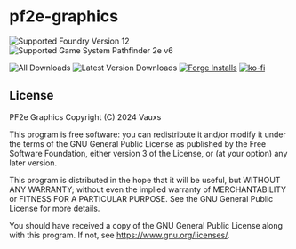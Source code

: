 # pf2e-graphics

![Supported Foundry Version 12](https://img.shields.io/endpoint?url=https%3A%2F%2Ffoundryshields.com%2Fversion%3Fstyle%3Dflat%26url%3Dhttps%3A%2F%2Fraw.githubusercontent.com%2FMrVauxs%2Fpf2e-graphics%2Fmain%2Fmodule.json)
![Supported Game System Pathfinder 2e v6](https://img.shields.io/endpoint?url=https%3A%2F%2Ffoundryshields.com%2Fsystem%3FnameType%3Dfoundry%26showVersion%3D1%26style%3Dflat%26url%3Dhttps%3A%2F%2Fraw.githubusercontent.com%2FMrVauxs%2Fpf2e-graphics%2Fmain%2Fmodule.json)

![All Downloads](https://img.shields.io/github/downloads/MrVauxs/pf2e-graphics/total?color=purple&label=All%20Downloads)
![Latest Version Downloads](https://img.shields.io/github/downloads/MrVauxs/pf2e-graphics/latest/total?color=purple&label=Latest%20Version%20Downloads&sort=semver)
[![Forge Installs](https://img.shields.io/badge/dynamic/json?label=Forge%20Installs&query=package.installs&suffix=%25&url=https%3A%2F%2Fforge-vtt.com%2Fapi%2Fbazaar%2Fpackage%2Fpf2e-graphics&colorB=4aa94a)](https://forge-vtt.com/bazaar#package=pf2e-graphics)
[![ko-fi](https://shields.io/badge/ko--fi-Buy_me_a_coffee-ff5f5f?logo=ko-fi&style=for-the-badgeKo-fi)](https://ko-fi.com/O4O4DLQC)

## License

PF2e Graphics
Copyright (C) 2024 Vauxs

This program is free software: you can redistribute it and/or modify
it under the terms of the GNU General Public License as published by
the Free Software Foundation, either version 3 of the License, or
(at your option) any later version.

This program is distributed in the hope that it will be useful,
but WITHOUT ANY WARRANTY; without even the implied warranty of
MERCHANTABILITY or FITNESS FOR A PARTICULAR PURPOSE. See the
GNU General Public License for more details.

You should have received a copy of the GNU General Public License
along with this program. If not, see <https://www.gnu.org/licenses/>.
